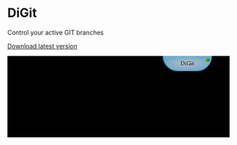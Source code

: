 # DiGit
Control your active GIT branches

[Download latest version](setup/DiGitSetup.msi)

![](Images/Preview.png)
